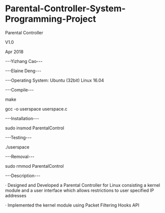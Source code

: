# Parental-Controller-System-Programming-Project

Parental Controller

V1.0

Apr 2018

---Yizhang Cao---

---Elaine Deng---

---Operating System: Ubuntu (32bit) Linux 16.04

---Compile---

make

gcc -o userspace userspace.c

---Installation---

sudo insmod ParentalControl

---Testing---

./userspace

---Removal---

sudo rmmod ParentalControl

---Description---

· Designed and Developed a Parental Controller for Linux consisting a kernel module and a user interface which allows restrictions to user specified IP addresses

· Implemented the kernel module using Packet Filtering Hooks API
